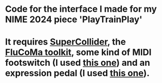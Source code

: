 # Code for the interface I made for my NIME 2024 piece 'PlayTrainPlay'

# It requires [SuperCollider](https://supercollider.github.io), the [FluCoMa toolkit](https://www.flucoma.org), some kind of MIDI footswitch (I used [this one](https://www.hotone.com/products/controlers/Ampero%20Control)) and an expression pedal (I used [this one](https://www.thomann.co.uk/maudio_expression_pedal.htm)). 
